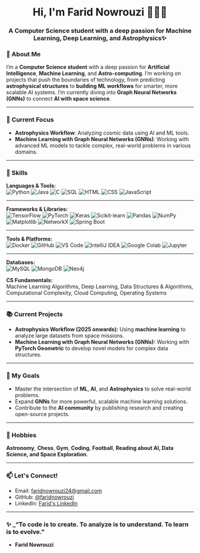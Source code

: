 <h1 align="center">Hi, I'm Farid Nowrouzi 👨‍💻✨</h1>
<h3 align="center">A Computer Science student with a deep passion for Machine Learning, Deep Learning, and Astrophysics✨</h3>

### 🌌 About Me
I’m a **Computer Science student** with a deep passion for **Artificial Intelligence**, **Machine Learning**, and **Astro-computing**. I’m working on projects that push the boundaries of technology, from predicting **astrophysical structures** to **building ML workflows** for smarter, more scalable AI systems. I’m currently diving into **Graph Neural Networks (GNNs)** to connect **AI with space science**.

---

### 🔭 Current Focus
- **Astrophysics Workflow**: Analyzing cosmic data using AI and ML tools.  
- **Machine Learning with Graph Neural Networks (GNNs)**: Working with advanced ML models to tackle complex, real-world problems in various domains.

---

### 🧠 Skills

**Languages & Tools:**  
![Python](https://img.shields.io/badge/-Python-3776AB?style=flat&logo=python&logoColor=white)
![Java](https://img.shields.io/badge/-Java-007396?style=flat&logo=java&logoColor=white)
![C](https://img.shields.io/badge/-C-00599C?style=flat&logo=c&logoColor=white)
![SQL](https://img.shields.io/badge/-SQL-003B57?style=flat&logo=mysql&logoColor=white)
![HTML](https://img.shields.io/badge/-HTML5-E34F26?style=flat&logo=html5&logoColor=white)
![CSS](https://img.shields.io/badge/-CSS3-1572B6?style=flat&logo=css3&logoColor=white)
![JavaScript](https://img.shields.io/badge/-JavaScript-F7DF1E?style=flat&logo=javascript&logoColor=black)

---

**Frameworks & Libraries:**  
![TensorFlow](https://img.shields.io/badge/-TensorFlow-FF6F00?style=flat&logo=tensorflow&logoColor=white)
![PyTorch](https://img.shields.io/badge/-PyTorch-EE4C2C?style=flat&logo=pytorch&logoColor=white)
![Keras](https://img.shields.io/badge/-Keras-D00000?style=flat&logo=keras&logoColor=white)
![Scikit-learn](https://img.shields.io/badge/-Scikit--learn-F7931E?style=flat&logo=scikit-learn&logoColor=white)
![Pandas](https://img.shields.io/badge/-Pandas-150458?style=flat&logo=pandas&logoColor=white)
![NumPy](https://img.shields.io/badge/-NumPy-013243?style=flat&logo=numpy&logoColor=white)
![Matplotlib](https://img.shields.io/badge/-Matplotlib-11557C?style=flat&logo=matplotlib&logoColor=white)
![NetworkX](https://img.shields.io/badge/-NetworkX-111111?style=flat&logo=python&logoColor=white)
![Spring Boot](https://img.shields.io/badge/-Spring%20Boot-6DB33F?style=flat&logo=spring-boot&logoColor=white)

---

**Tools & Platforms:**  
![Docker](https://img.shields.io/badge/-Docker-2496ED?style=flat&logo=docker&logoColor=white)
![GitHub](https://img.shields.io/badge/-GitHub-181717?style=flat&logo=github&logoColor=white)
![VS Code](https://img.shields.io/badge/-VSCode-007ACC?style=flat&logo=visual-studio-code&logoColor=white)
![IntelliJ IDEA](https://img.shields.io/badge/-IntelliJ%20IDEA-000000?style=flat&logo=intellij-idea&logoColor=white)
![Google Colab](https://img.shields.io/badge/-Google%20Colab-F9AB00?style=flat&logo=googlecolab&logoColor=black)
![Jupyter](https://img.shields.io/badge/-Jupyter-F37626?style=flat&logo=jupyter&logoColor=white)

---

**Databases:**  
![MySQL](https://img.shields.io/badge/-MySQL-4479A1?style=flat&logo=mysql&logoColor=white)
![MongoDB](https://img.shields.io/badge/-MongoDB-47A248?style=flat&logo=mongodb&logoColor=white)
![Neo4j](https://img.shields.io/badge/-Neo4j-008CC1?style=flat&logo=neo4j&logoColor=white)


**CS Fundamentals:**  
Machine Learning Algorithms, Deep Learning, Data Structures & Algorithms, Computational Complexity, Cloud Computing, Operating Systems

---

### 📚 Current Projects
- **Astrophysics Workflow (2025 onwards):** Using **machine learning** to analyze large datasets from space missions.
- **Machine Learning with Graph Neural Networks (GNNs):** Working with **PyTorch Geometric** to develop novel models for complex data structures.

---

### 🚀 My Goals
- Master the intersection of **ML**, **AI**, and **Astrophysics** to solve real-world problems.
- Expand **GNNs** for more powerful, scalable machine learning solutions.
- Contribute to the **AI community** by publishing research and creating open-source projects.

---

### 🌌 Hobbies
**Astronomy**, **Chess**, **Gym**, **Coding**, **Football**, **Reading about AI, Data Science, and Space Exploration**.

---

### 📫 Let's Connect!
- Email: [faridnowrouzi24@gmail.com](mailto:faridnowrouzi24@gmail.com)
- GitHub: [@faridnowrouzi](https://github.com/farid-nowrouzi)
- LinkedIn: [Farid's LinkedIn](https://www.linkedin.com/in/FaridNowrouzi)

---

### ✨ _“To code is to create. To analyze is to understand. To learn is to evolve.”
- **Farid Nowrouzi**
